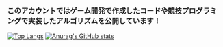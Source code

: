 ### このアカウントではゲーム開発で作成したコードや競技プログラミングで実装したアルゴリズムを公開しています！
[![Top Langs](https://github-readme-stats.vercel.app/api/top-langs/?username=kuranigit)](https://github.com/anuraghazra/github-readme-stats)
[![Anurag's GitHub stats](https://github-readme-stats.vercel.app/api?username={kuranigit})](https://github.com/anuraghazra/github-readme-stats)
